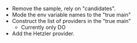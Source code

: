 - Remove the sample, rely on "candidates".
- Mode the env variable names to the "true main"
- Construct the list of providers in the "true main"
    - Currently only DO
- Add the Hetzler provider. 
